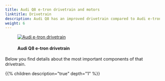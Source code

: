 ```yaml
---
title: Audi Q8 e-tron drivetrain and motors
linktitle: Drivetrain
description: Audi Q8 has an improved drivetrain compared to Audi e-tron. This is MLB-Evo platform with the support of up to 3 powerful motors and a large battery on 95kWh or 114kWh. Adaptive Air suspension and progressive steering are standard.
weight: 6
---
```

<!-- markdownlint-disable MD033 -->

<figure>
    <a href="https://media.electrichasgoneaudi.net/multimedia/models/e-tron/drivetrain/drivetrain2.jpg">
        <img src="https://media.electrichasgoneaudi.net/multimedia/models/e-tron/drivetrain/drivetrain2s.jpg" alt="Audi e-tron drivetrain" title="Audi Q8 e-tron drivetrain">
    </a>
    <figcaption><h4>Audi Q8 e-tron drivetrain</h4></figcaption>
</figure>

Below you find details about the most important components of that drivetrain.

{{% children description="true" depth="1" %}}

